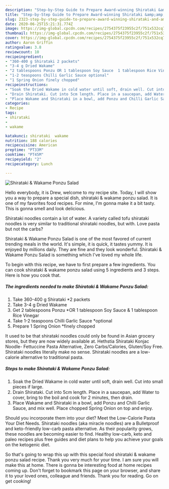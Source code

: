 ```yaml
---
description: "Step-by-Step Guide to Prepare Award-winning Shirataki &amp;amp; Wakame Ponzu Salad"
title: "Step-by-Step Guide to Prepare Award-winning Shirataki &amp;amp; Wakame Ponzu Salad"
slug: 2323-step-by-step-guide-to-prepare-award-winning-shirataki-and-amp-wakame-ponzu-salad
date: 2020-06-25T15:21:31.774Z
image: https://img-global.cpcdn.com/recipes/2754375f23955c2f/751x532cq70/shirataki-wakame-ponzu-salad-recipe-main-photo.jpg
thumbnail: https://img-global.cpcdn.com/recipes/2754375f23955c2f/751x532cq70/shirataki-wakame-ponzu-salad-recipe-main-photo.jpg
cover: https://img-global.cpcdn.com/recipes/2754375f23955c2f/751x532cq70/shirataki-wakame-ponzu-salad-recipe-main-photo.jpg
author: Aaron Griffin
ratingvalue: 3.8
reviewcount: 10
recipeingredient:
- "360-400 g Shirataki 2 packets"
- "3-4 g Dried Wakame"
- "2 tablespoons Ponzu OR 1 tablespoon Soy Sauce  1 tablespoon Rice Vinegar"
- "1-2 teaspoons Chilli Garlic Sauce optional"
- "1 Spring Onion finely chopped"
recipeinstructions:
- "Soak the Dried Wakame in cold water until soft, drain well. Cut into small pieces if large."
- "Drain Shirataki. Cut into 5cm length. Place in a saucepan, add Water to cover, bring to the boil and cook for 2 minutes, then drain."
- "Place Wakame and Shirataki in a bowl, add Ponzu and Chilli Garlic Sauce, and mix well. Place chopped Spring Onion on top and enjoy."
categories:
- Recipe
tags:
- shirataki
- 
- wakame

katakunci: shirataki  wakame 
nutrition: 188 calories
recipecuisine: American
preptime: "PT33M"
cooktime: "PT45M"
recipeyield: "2"
recipecategory: Lunch

---
```



![Shirataki &amp; Wakame Ponzu Salad](https://img-global.cpcdn.com/recipes/2754375f23955c2f/751x532cq70/shirataki-wakame-ponzu-salad-recipe-main-photo.jpg)

Hello everybody, it is Drew, welcome to my recipe site. Today, I will show you a way to prepare a special dish, shirataki &amp; wakame ponzu salad. It is one of my favorites food recipes. For mine, I'm gonna make it a bit tasty. This is gonna smell and look delicious.

Shirataki noodles contain a lot of water. A variety called tofu shirataki noodles is very similar to traditional shirataki noodles, but with. Love pasta but not the carbs?

Shirataki &amp; Wakame Ponzu Salad is one of the most favored of current trending meals in the world. It's simple, it is quick, it tastes yummy. It is enjoyed by millions daily. They are fine and they look wonderful. Shirataki &amp; Wakame Ponzu Salad is something which I've loved my whole life.


To begin with this recipe, we have to first prepare a few ingredients. You can cook shirataki &amp; wakame ponzu salad using 5 ingredients and 3 steps. Here is how you cook that.

<!--inarticleads1-->

##### The ingredients needed to make Shirataki &amp; Wakame Ponzu Salad:

1. Take 360-400 g Shirataki *2 packets
1. Take 3-4 g Dried Wakame
1. Get 2 tablespoons Ponzu *OR 1 tablespoon Soy Sauce &amp; 1 tablespoon Rice Vinegar
1. Take 1-2 teaspoons Chilli Garlic Sauce *optional
1. Prepare 1 Spring Onion *finely chopped


It used to be that shirataki noodles could only be found in Asian grocery stores, but they are now widely available at. Hethstia Shirataki Konjac Noodle- Fettuccine Pasta Alternative, Zero Carbs/Calories, Gluten/Soy Free. Shirataki noodles literally make no sense. Shirataki noodles are a low-calorie alternative to traditional pasta. 

<!--inarticleads2-->

##### Steps to make Shirataki &amp; Wakame Ponzu Salad:

1. Soak the Dried Wakame in cold water until soft, drain well. Cut into small pieces if large.
1. Drain Shirataki. Cut into 5cm length. Place in a saucepan, add Water to cover, bring to the boil and cook for 2 minutes, then drain.
1. Place Wakame and Shirataki in a bowl, add Ponzu and Chilli Garlic Sauce, and mix well. Place chopped Spring Onion on top and enjoy.


Should you incorporate them into your diet? Meet the Low-Calorie Pasta Your Diet Needs. Shirataki noodles (aka miracle noodles) are a Bulletproof and keto-friendly low-carb pasta alternative. As their popularity grows, these noodles are becoming easier to find. Healthy low-carb, keto and paleo recipes plus free guides and diet plans to help you achieve your goals on the ketogenic diet. 

So that's going to wrap this up with this special food shirataki &amp; wakame ponzu salad recipe. Thank you very much for your time. I am sure you will make this at home. There is gonna be interesting food at home recipes coming up. Don't forget to bookmark this page on your browser, and share it to your loved ones, colleague and friends. Thank you for reading. Go on get cooking!
